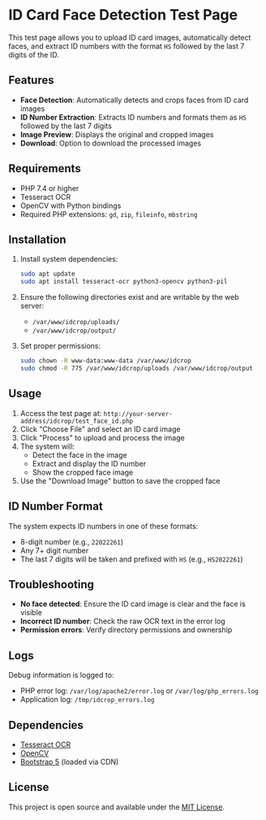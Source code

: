 # ID Card Face Detection Test Page

This test page allows you to upload ID card images, automatically detect faces, and extract ID numbers with the format `HS` followed by the last 7 digits of the ID.

## Features

- **Face Detection**: Automatically detects and crops faces from ID card images
- **ID Number Extraction**: Extracts ID numbers and formats them as `HS` followed by the last 7 digits
- **Image Preview**: Displays the original and cropped images
- **Download**: Option to download the processed images

## Requirements

- PHP 7.4 or higher
- Tesseract OCR
- OpenCV with Python bindings
- Required PHP extensions: `gd`, `zip`, `fileinfo`, `mbstring`

## Installation

1. Install system dependencies:
   ```bash
   sudo apt update
   sudo apt install tesseract-ocr python3-opencv python3-pil
   ```

2. Ensure the following directories exist and are writable by the web server:
   - `/var/www/idcrop/uploads/`
   - `/var/www/idcrop/output/`

3. Set proper permissions:
   ```bash
   sudo chown -R www-data:www-data /var/www/idcrop
   sudo chmod -R 775 /var/www/idcrop/uploads /var/www/idcrop/output
   ```

## Usage

1. Access the test page at: `http://your-server-address/idcrop/test_face_id.php`
2. Click "Choose File" and select an ID card image
3. Click "Process" to upload and process the image
4. The system will:
   - Detect the face in the image
   - Extract and display the ID number
   - Show the cropped face image
5. Use the "Download Image" button to save the cropped face

## ID Number Format

The system expects ID numbers in one of these formats:
- 8-digit number (e.g., `22022261`)
- Any 7+ digit number
- The last 7 digits will be taken and prefixed with `HS` (e.g., `HS2022261`)

## Troubleshooting

- **No face detected**: Ensure the ID card image is clear and the face is visible
- **Incorrect ID number**: Check the raw OCR text in the error log
- **Permission errors**: Verify directory permissions and ownership

## Logs

Debug information is logged to:
- PHP error log: `/var/log/apache2/error.log` or `/var/log/php_errors.log`
- Application log: `/tmp/idcrop_errors.log`

## Dependencies

- [Tesseract OCR](https://github.com/tesseract-ocr/tesseract)
- [OpenCV](https://opencv.org/)
- [Bootstrap 5](https://getbootstrap.com/) (loaded via CDN)

## License

This project is open source and available under the [MIT License](LICENSE).
